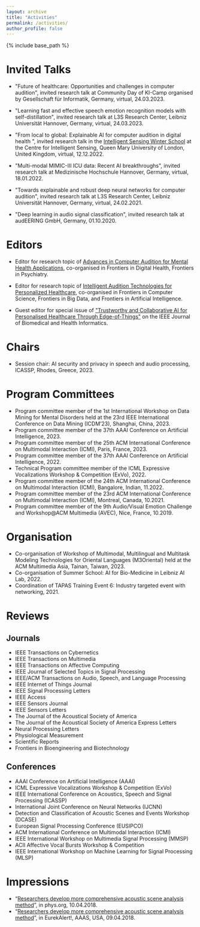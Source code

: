 ```yaml
---
layout: archive
title: "Activities"
permalink: /activities/
author_profile: false
---
```

{% include base_path %}

# Invited Talks

* "Future of healthcare: Opportunities and challenges in computer audition", invited research talk at Community Day of KI-Camp organised by Gesellschaft für Informatik, Germany, virtual, 24.03.2023.

* "Learning fast and effective speech emotion recognition models with self-distillation", invited research talk at L3S Research Center, Leibniz Universität Hannover, Germany, virtual, 24.03.2023.

* "From local to global: Explainable AI for computer audition in digital health ", invited research talk in the <a href="http://cis.eecs.qmul.ac.uk/school2022.html" target="_blank">Intelligent Sensing Winter School</a> at the Centre for Intelligent Sensing, Queen Mary University of London, United Kingdom, virtual, 12.12.2022.

* "Multi-modal MIMIC-III ICU data: Recent AI breakthroughs", invited research talk at Medizinische Hochschule Hannover, Germany, virtual, 18.01.2022.

* "Towards explainable and robust deep neural networks for computer audition", invited research talk at L3S Research Center, Leibniz Universität Hannover, Germany, virtual, 24.02.2021.

* "Deep learning in audio signal classification", invited research talk at audEERING GmbH, Germany, 01.10.2020.

# Editors

* Editor for research topic of <a href="https://www.frontiersin.org/research-topics/56536/advances-in-computer-audition-for-mental-health-applications" target="_blank">Advances in Computer Audition for Mental Health Applications</a>, co-organised in Frontiers in Digital Health, Frontiers in Psychiatry.

* Editor for research topic of <a href="https://www.frontiersin.org/research-topics/54868/intelligent-audition-technologies-for-personalized-healthcare" target="_blank">Intelligent Audition Technologies for Personalized Healthcare</a>, co-organised in Frontiers in Computer Science, Frontiers in Big Data, and Frontiers in Artificial Intelligence.

* Guest editor for special issue of <a href="https://www.embs.org/jbhi/special-issues-page/trustworthy-and-collaborative-ai-for-personalised-healthcare-through-edge-of-things/" target="_blank">"Trustworthy and Collaborative AI for Personalised Healthcare Through Edge-of-Things"</a> on the IEEE Journal of Biomedical and Health Informatics.

# Chairs
* Session chair: AI security and privacy in speech and audio processing, ICASSP, Rhodes, Greece, 2023.

# Program Committees
* Program committee member of the 1st International Workshop on Data Mining for Mental Disorders held at the 23rd IEEE International Conference on Data Mining (ICDM’23), Shanghai, China, 2023.
* Program committee member of the 37th AAAI Conference on Artificial Intelligence, 2023.
* Program committee member of the 25th ACM International Conference on Multimodal Interaction (ICMI), Paris, France, 2023.
* Program committee member of the 37th AAAI Conference on Artificial Intelligence, 2022.
* Technical Program committee member of the ICML Expressive Vocalizations Workshop & Competition (ExVo), 2022.
* Program committee member of the 24th ACM International Conference on Multimodal Interaction (ICMI), Bangalore, Indian, 11.2022.
* Program committee member of the 23rd ACM International Conference on Multimodal Interaction (ICMI), Montreal, Canada, 10.2021.
* Program committee member of the 9th Audio/Visual Emotion Challenge and Workshop@ACM Multimedia (AVEC), Nice, France, 10.2019.

# Organisation
* Co-organisation of Workshop of Multimodal, Multilingual and Multitask Modeling Technologies for Oriental Languages (M3Oriental) held at the ACM Multimedia Asia, Tainan, Taiwan, 2023.
* Co-organisation of Summer School: AI for Bio-Medicine in Leibniz AI Lab, 2022.
* Coordination of TAPAS Training Event 6: Industry targeted event with networking, 2021.


# Reviews
## Journals
* IEEE Transactions on Cybernetics
* IEEE Transactions on Multimedia
* IEEE Transactions on Affective Computing
* IEEE Journal of Selected Topics in Signal Processing
* IEEE/ACM Transactions on Audio, Speech, and Language Processing
* IEEE Internet of Things Journal
* IEEE Signal Processing Letters
* IEEE Access
* IEEE Sensors Journal
* IEEE Sensors Letters
* The Journal of the Acoustical Society of America
* The Journal of the Acoustical Society of America Express Letters
* Neural Processing Letters
* Physiological Measurement
* Scientific Reports
* Frontiers in Bioengineering and Biotechnology 

## Conferences
* AAAI Conference on Artificial Intelligence (AAAI)
* ICML Expressive Vocalizations Workshop & Competition (ExVo)
* IEEE International Conference on Acoustics, Speech and Signal Processing (ICASSP)
* International Joint Conference on Neural Networks (IJCNN)
* Detection and Classification of Acoustic Scenes and Events Workshop (DCASE)
* European Signal Processing Conference (EUSIPCO)
* ACM International Conference on Multimodal Interaction (ICMI)
* IEEE International Workshop on Multimedia Signal Processing (MMSP)
* ACII Affective Vocal Bursts Workshop & Competition
* IEEE International Workshop on Machine Learning for Signal Processing (MLSP)

# Impressions
* “<a href="https://phys.org/news/2018-04-comprehensive-acoustic-scene-analysis-method.html" target="_blank">Researchers develop more comprehensive acoustic scene analysis method</a>”, in phys.org, 10.04.2018.
* “<a href="https://www.eurekalert.org/multimedia/pub/167512.php" target="_blank">Researchers develop more comprehensive acoustic scene analysis method</a>”, in EurekAlert!, AAAS, USA, 09.04.2018.


